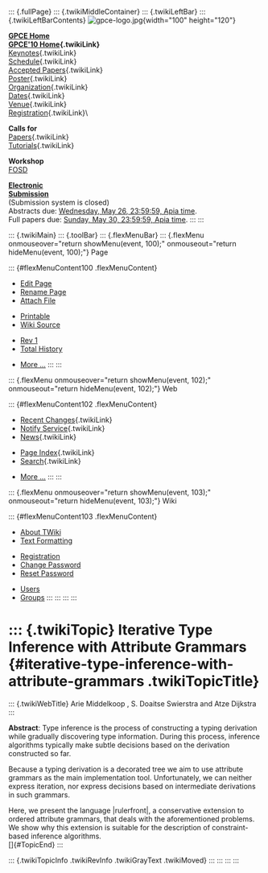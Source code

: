 ::: {.fullPage}
::: {.twikiMiddleContainer}
::: {.twikiLeftBar}
::: {.twikiLeftBarContents}
![gpce-logo.jpg](../pub/GPCE10/WebLeftBar/gpce-logo.jpg){width="100"
height="120"}

**[GPCE Home](http://program-transformation.org/Gpce)**\
**[GPCE\'10 Home](WebHome){.twikiLink}**\
[Keynotes](KeynoteSpeakers){.twikiLink}\
[Schedule](ConferenceProgram){.twikiLink}\
[Accepted Papers](AcceptedPapers){.twikiLink}\
[Poster](Poster){.twikiLink}\
[Organization](ConferenceOrganization){.twikiLink}\
[Dates](ImportantDates){.twikiLink}\
[Venue](ConferenceVenue){.twikiLink}\
[Registration](ConferenceRegistration){.twikiLink}\

**Calls for**\
[Papers](CallForPapers){.twikiLink}\
[Tutorials](CallForTutorials){.twikiLink}

**Workshop**\
[FOSD](http://www.infosun.fim.uni-passau.de/cl/staff/apel/FOSD2010/index.html)

**[Electronic\
Submission](http://www.easychair.org/conferences/?conf=gpce10)**\
(Submission system is closed)\
Abstracts due: [Wednesday, May 26, 23:59:59, Apia
time](http://www.timeanddate.com/worldclock/fixedtime.html?month=5&day=26&year=2010&hour=23&min=59&sec=59&p1=282).\
Full papers due: [Sunday, May 30, 23:59:59, Apia
time](http://www.timeanddate.com/worldclock/fixedtime.html?month=5&day=30&year=2010&hour=23&min=59&sec=59&p1=282).
:::
:::

::: {.twikiMain}
::: {.toolBar}
::: {.flexMenuBar}
::: {.flexMenu onmouseover="return showMenu(event, 100);" onmouseout="return hideMenu(event, 100);"}
Page

::: {#flexMenuContent100 .flexMenuContent}
-   [Edit
    Page](http://www.program-transformation.org/edit/GPCE10/IterativeTypeInferenceWithAttributeGrammars?t=1536828790)
-   [Rename
    Page](http://www.program-transformation.org/rename/GPCE10/IterativeTypeInferenceWithAttributeGrammars)
-   [Attach
    File](http://www.program-transformation.org/attach/GPCE10/IterativeTypeInferenceWithAttributeGrammars)

<!-- -->

-   [Printable](http://www.program-transformation.org/view/GPCE10/IterativeTypeInferenceWithAttributeGrammars?skin=print.pattern)
-   [Wiki
    Source](http://www.program-transformation.org/view/GPCE10/IterativeTypeInferenceWithAttributeGrammars?skin=text&raw=on&contenttype=text/plain)

<!-- -->

-   [Rev
    1](http://www.program-transformation.org/view/GPCE10/IterativeTypeInferenceWithAttributeGrammars?rev=1.1)
-   [Total
    History](http://www.program-transformation.org/rdiff/GPCE10/IterativeTypeInferenceWithAttributeGrammars)

<!-- -->

-   [More
    \...](http://www.program-transformation.org/oops/GPCE10/IterativeTypeInferenceWithAttributeGrammars?template=oopsmore&param1=1.1&param2=1.1)
:::
:::

::: {.flexMenu onmouseover="return showMenu(event, 102);" onmouseout="return hideMenu(event, 102);"}
Web

::: {#flexMenuContent102 .flexMenuContent}
-   [Recent Changes](WebChanges){.twikiLink}
-   [Notify Service](WebNotify){.twikiLink}
-   [News](WebNews){.twikiLink}

<!-- -->

-   [Page Index](WebIndex){.twikiLink}
-   [Search](WebSearch){.twikiLink}

<!-- -->

-   [More
    \...](http://www.program-transformation.org/oops/GPCE10/IterativeTypeInferenceWithAttributeGrammars?template=oopsmore&param1=1.1&param2=1.1)
:::
:::

::: {.flexMenu onmouseover="return showMenu(event, 103);" onmouseout="return hideMenu(event, 103);"}
Wiki

::: {#flexMenuContent103 .flexMenuContent}
-   [About
    TWiki](http://www.program-transformation.org/view/TWiki/WebHome)
-   [Text
    Formatting](http://www.program-transformation.org/view/TWiki/TextFormattingRules)

<!-- -->

-   [Registration](http://www.program-transformation.org/view/TWiki/TWikiRegistration)
-   [Change
    Password](http://www.program-transformation.org/view/TWiki/ChangePassword)
-   [Reset
    Password](http://www.program-transformation.org/view/TWiki/ResetPassword)

<!-- -->

-   [Users](http://www.program-transformation.org/view/Main/TWikiUsers)
-   [Groups](http://www.program-transformation.org/view/Main/TWikiGroups)
:::
:::
:::
:::

::: {.twikiTopic}
Iterative Type Inference with Attribute Grammars {#iterative-type-inference-with-attribute-grammars .twikiTopicTitle}
================================================

::: {.twikiWebTitle}
Arie Middelkoop , S. Doaitse Swierstra and Atze Dijkstra
:::

**Abstract**: Type inference is the process of constructing a typing
derivation while gradually discovering type information. During this
process, inference algorithms typically make subtle decisions based on
the derivation constructed so far.

Because a typing derivation is a decorated tree we aim to use attribute
grammars as the main implementation tool. Unfortunately, we can neither
express iteration, nor express decisions based on intermediate
derivations in such grammars.

Here, we present the language \|rulerfront\|, a conservative extension
to ordered attribute grammars, that deals with the aforementioned
problems. We show why this extension is suitable for the description of
constraint-based inference algorithms.\
[]{#TopicEnd}
:::

::: {.twikiTopicInfo .twikiRevInfo .twikiGrayText .twikiMoved}
:::
:::
:::
:::
